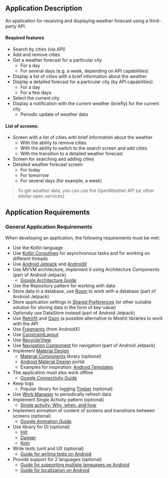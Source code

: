 ## Application Description
An application for receiving and displaying weather forecast using a third-party API. 

#### Required features 
- Search by cities (via API) 
- Add and remove cities 
- Get a weather forecast for a particular city 
   - For a day 
   - For several days (e.g. a week, depending on API capabilities) 
- Display a list of cities with a brief information about the weather 
- Display a detailed forecast for a particular city (by API capabilities) 
   - For a day 
   - For a few days 
- Select the current city 
- Display a notification with the current weather (briefly) for the current city 
   - Periodic update of weather data 

#### List of screens: 

- Screen with a list of cities with brief information about the weather 
   - With the ability to remove cities 
   - With the ability to switch to the search screen and add cities 
   - With the transition to a detailed weather forecast 
- Screen for searching and adding cities 
- Detailed weather forecast screen 
   - For today 
   - For tomorrow 
   - For several days (for example, a week) 

> To get weather data, you can use the OpenWeather API (or other similar open services)

## Application Requirements
### General Application Requirements
When developing an application, the following requirements must be met: 

- Use the Kotlin language 
- Use [Kotlin Coroutines](https://developer.android.com/kotlin/coroutines) for asynchronous tasks and for working on different threads 
- Use [Android Jetpack](https://developer.android.com/jetpack) and [AndroidX](https://developer.android.com/jetpack/androidx) 
- Use MVVM architecture, implement it using Architecture Components (part of Android Jetpack) 
   - [Google Architecture Guide](https://developer.android.com/jetpack/guide) 
- Use the Repository pattern for working with data 
- Store data in a database, use [Room](https://developer.android.com/training/data-storage/room) to work with a database (part of Android Jetpack) 
- Store application settings in [Shared Preferences](https://developer.android.com/training/data-storage/shared-preferences) (or other suitable solution for storing data in the form of key-value) 
- Optionaly use DataStore instead (part of Android Jetpack) 
- Use [Retrofit](https://square.github.io/retrofit) and [Gson](https://github.com/google/gson) (a possible alternative to Moshi) libraries to work with the API 
- Use [Fragments](https://developer.android.com/guide/fragments) (from AndroidX) 
- Use [ConstraintLayout](https://developer.android.com/training/constraint-layout) 
- Use [RecyclerView](https://developer.android.com/guide/topics/ui/layout/recyclerview) 
- Use [Navigation Component](https://developer.android.com/guide/navigation) for navigation (part of Android Jetpack) 
- Implement [Material Design](https://developer.android.com/guide/topics/ui/look-and-feel) 
   - [Material Components](https://github.com/material-components/material-components-android) library (optional) 
   - [Android Material Design](https://material.io/develop/android) portal 
   - Examples for inspiration: [Android Templates](https://www.uplabs.com/templates/android) 
- The application must also work offline 
   - [Google Connectivity Guide](https://developer.android.com/docs/quality-guidelines/build-for-billions/connectivity#network-arch) 
- Keep logs 
   - Popular library for logging [Timber](https://github.com/JakeWharton/timber) (optional) 
- Use [Work Manager](https://developer.android.com/topic/libraries/architecture/workmanager) to periodically refresh data 
- Implement Single Activity pattern (optional) 
   - [Single activity: Why, when, and how](https://www.youtube.com/watch?v=2k8x8V77CrU) 
- Implement animation of content of screens and transitions between screens (optional)
   - [Google Animation Guide](https://developer.android.com/training/animation) 
- Use library for DI (optional)
   - [Hilt](https://developer.android.com/training/dependency-injection/hilt-android)
   - [Dagger](https://developer.android.com/training/dependency-injection/dagger-basics)
   - [Koin](https://insert-koin.io/) 
- Write tests (unit and UI) (optional) 
   - [Guide for writing tests on Android](https://developer.android.com/training/testing) 
- Provide support for 2 languages (optional)
   - [Guide for supporting multiple languages on Android](https://developer.android.com/training/basics/supporting-devices/languages) 
   - [Guide for localization on Android](https://developer.android.com/guide/topics/resources/localization)
